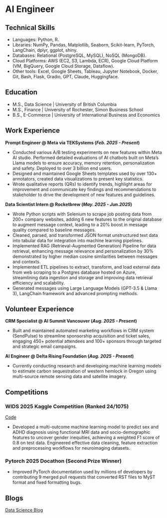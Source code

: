 # AI Engineer

## Technical Skills
- Languages: Python, R.
- Libraries: NumPy, Pandas, Matplotlib, Seaborn, Scikit-learn, PyTorch, LangChain, dplyr, ggplot, shiny.
- Databases: Relational (PostgreSQL, MySQL), NoSQL (MongoDB).
- Cloud Platforms: AWS (EC2, S3, Lambda, ECR), Google Cloud Platform (VM, BigQuery, Google Cloud Storage, Dataflow).
- Other tools: Excel, Google Sheets, Tableau, Jupyter Notebook, Docker, Git, Bash, Flask, Gradio, GPT, Claude, Huggingface.

## Education				       		
- M.S., Data Science	| University of British Columbia
- M.S., Finance	| University of Rochester, Simon Business School        		
- B.S., E-Commerce | University of International Business and Economics

## Work Experience
**Prompt Engineer @ Meta via TEKSystems (_Feb. 2025 - Present_)**
- Conducted various A/B testing experiments on new features within Meta AI studio. Performed detailed evaluations of AI chatbots built on Meta’s Llama models to ensure accuracy, memory retention, personalization and safety. Deployed to over 3 billion end users.
- Designed and maintained Google Sheets templates used by over 130+ annotators, created data visualizations to present key statistics.
- Wrote qualitative reports (QRs) to identify trends, highlight areas for improvement and communicate key findings and recommendations to stakeholder to drive the development of new features and guidelines.

**Data Scientist Intern @ Rocketbrew (_May. 2025 - Jun.2025_)**
- Wrote Python scripts with Selenium to scrape job posting data from 200+ company websites, adding 6 new features to the original database to augment message context, leading to a 20% boost in message quality compared to baseline messages.
- Cleaned, parsed, and transformed JSON format unstructured text data into tabular data for integration into machine learning pipelines.
- Implemented RAG (Retrieval-Augmented Generation) Pipeline for data retrieval, enhancing message relevance and personalization by 30% demonstrated by higher median cosine similarities between messages and contexts.
- Implemented ETL pipelines to extract, transform, and load external data from web scraping to a Postgres database hosted on Azure, streamlining data ingestion and storage and improving data retrieval efficiency and scalability.
- Generated messages using Large Language Models (GPT-3.5 & Llama 3), LangChain framework and advanced prompting methods.

## Volunteer Experience
**CRM Specialist @ AI Summit Vancouver (_Aug. 2025 - Present_)**
- Built and maintained automated marketing workflows in CRM system (SendPulse) to streamline sponsorship acquisition and ticket sales, engaging 450+ potential attendees and 100+ sponsors through targeted and strategic email campaigns.

**AI Engineer @ Delta Rising Foundation (_Aug. 2025 - Present_)**
- Currently conducting research and developing machine learning models to estimate carbon sequestration of western hemlock in Oregon using multi-source remote sensing data and satellite imagery.

## Competitions
### WIDS 2025 Kaggle Competition (Ranked 24/1075)
[Code](https://www.kaggle.com/code/rachelli0619/wids-2025-version2?scriptVersionId=236962576)
- Developed a multi-outcome machine learning model to predict sex and ADHD diagnosis using functional MRI data and socio-demographic features to uncover gender inequities, achieving a weighted F1 score of 0.8 on test data. Engineered effective data cleaning, feature extraction and preprocessing workflows for neuroimaging datasets.

### Pytorch 2025 Docathon (Second Prize Winner)
- Improved PyTorch documentation used by millions of developers by contributing 9 merged pull requests that converted RST files to MyST format and fixed formatting bugs.

## Blogs
[Data Science Blog](https://medium.com/@rachel20230619)
